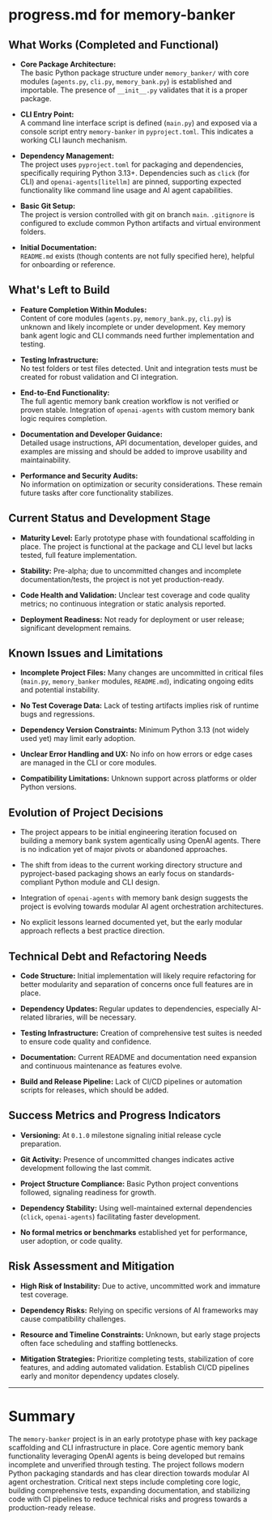 # progress.md for memory-banker

## What Works (Completed and Functional)

- **Core Package Architecture:**  
  The basic Python package structure under `memory_banker/` with core modules (`agents.py`, `cli.py`, `memory_bank.py`) is established and importable. The presence of `__init__.py` validates that it is a proper package.

- **CLI Entry Point:**  
  A command line interface script is defined (`main.py`) and exposed via a console script entry `memory-banker` in `pyproject.toml`. This indicates a working CLI launch mechanism.

- **Dependency Management:**  
  The project uses `pyproject.toml` for packaging and dependencies, specifically requiring Python 3.13+. Dependencies such as `click` (for CLI) and `openai-agents[litellm]` are pinned, supporting expected functionality like command line usage and AI agent capabilities.

- **Basic Git Setup:**  
  The project is version controlled with git on branch `main`. `.gitignore` is configured to exclude common Python artifacts and virtual environment folders.

- **Initial Documentation:**  
  `README.md` exists (though contents are not fully specified here), helpful for onboarding or reference.

## What's Left to Build

- **Feature Completion Within Modules:**  
  Content of core modules (`agents.py`, `memory_bank.py`, `cli.py`) is unknown and likely incomplete or under development. Key memory bank agent logic and CLI commands need further implementation and testing.

- **Testing Infrastructure:**  
  No test folders or test files detected. Unit and integration tests must be created for robust validation and CI integration.

- **End-to-End Functionality:**  
  The full agentic memory bank creation workflow is not verified or proven stable. Integration of `openai-agents` with custom memory bank logic requires completion.

- **Documentation and Developer Guidance:**  
  Detailed usage instructions, API documentation, developer guides, and examples are missing and should be added to improve usability and maintainability.

- **Performance and Security Audits:**  
  No information on optimization or security considerations. These remain future tasks after core functionality stabilizes.

## Current Status and Development Stage

- **Maturity Level:** Early prototype phase with foundational scaffolding in place. The project is functional at the package and CLI level but lacks tested, full feature implementation.

- **Stability:** Pre-alpha; due to uncommitted changes and incomplete documentation/tests, the project is not yet production-ready.

- **Code Health and Validation:** Unclear test coverage and code quality metrics; no continuous integration or static analysis reported.

- **Deployment Readiness:** Not ready for deployment or user release; significant development remains.

## Known Issues and Limitations

- **Incomplete Project Files:** Many changes are uncommitted in critical files (`main.py`, `memory_banker` modules, `README.md`), indicating ongoing edits and potential instability.

- **No Test Coverage Data:** Lack of testing artifacts implies risk of runtime bugs and regressions.

- **Dependency Version Constraints:** Minimum Python 3.13 (not widely used yet) may limit early adoption.

- **Unclear Error Handling and UX:** No info on how errors or edge cases are managed in the CLI or core modules.

- **Compatibility Limitations:** Unknown support across platforms or older Python versions.

## Evolution of Project Decisions

- The project appears to be initial engineering iteration focused on building a memory bank system agentically using OpenAI agents. There is no indication yet of major pivots or abandoned approaches.

- The shift from ideas to the current working directory structure and pyproject-based packaging shows an early focus on standards-compliant Python module and CLI design.

- Integration of `openai-agents` with memory bank design suggests the project is evolving towards modular AI agent orchestration architectures.

- No explicit lessons learned documented yet, but the early modular approach reflects a best practice direction.

## Technical Debt and Refactoring Needs

- **Code Structure:** Initial implementation will likely require refactoring for better modularity and separation of concerns once full features are in place.

- **Dependency Updates:** Regular updates to dependencies, especially AI-related libraries, will be necessary.

- **Testing Infrastructure:** Creation of comprehensive test suites is needed to ensure code quality and confidence.

- **Documentation:** Current README and documentation need expansion and continuous maintenance as features evolve.

- **Build and Release Pipeline:** Lack of CI/CD pipelines or automation scripts for releases, which should be added.

## Success Metrics and Progress Indicators

- **Versioning:** At `0.1.0` milestone signaling initial release cycle preparation.

- **Git Activity:** Presence of uncommitted changes indicates active development following the last commit.

- **Project Structure Compliance:** Basic Python project conventions followed, signaling readiness for growth.

- **Dependency Stability:** Using well-maintained external dependencies (`click`, `openai-agents`) facilitating faster development.

- **No formal metrics or benchmarks** established yet for performance, user adoption, or code quality.

## Risk Assessment and Mitigation

- **High Risk of Instability:** Due to active, uncommitted work and immature test coverage.

- **Dependency Risks:** Relying on specific versions of AI frameworks may cause compatibility challenges.

- **Resource and Timeline Constraints:** Unknown, but early stage projects often face scheduling and staffing bottlenecks.

- **Mitigation Strategies:** Prioritize completing tests, stabilization of core features, and adding automated validation. Establish CI/CD pipelines early and monitor dependency updates closely.

---

# Summary

The `memory-banker` project is in an early prototype phase with key package scaffolding and CLI infrastructure in place. Core agentic memory bank functionality leveraging OpenAI agents is being developed but remains incomplete and unverified through testing. The project follows modern Python packaging standards and has clear direction towards modular AI agent orchestration. Critical next steps include completing core logic, building comprehensive tests, expanding documentation, and stabilizing code with CI pipelines to reduce technical risks and progress towards a production-ready release.